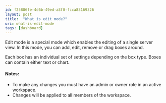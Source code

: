 ```yaml
---
id: f25886fe-4d6b-49ed-a3f0-fcca83169326
layout: post
title:  "What is edit mode?"
uri: what-is-edit-mode
tags: [dashboard]
---
```


Edit mode is a special mode which enables the editing of a single server view. In this mode, you can add, edit, remove or drag boxes around.

<!--more-->

Each box has an individual set of settings depending on the box type. Boxes can contain either text or chart.

#### Notes:

*   To make any changes you must have an admin or owner role in an active workspace.
*   Changes will be applied to all members of the workspace.